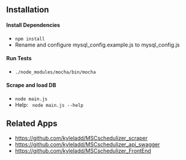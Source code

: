 ## Installation
#### Install Dependencies
- ```npm install```
- Rename and configure mysql_config.example.js to mysql_config.js

#### Run Tests
- ```./node_modules/mocha/bin/mocha```

#### Scrape and load DB
- ```node main.js```
- Help: ``` node main.js --help```

## Related Apps
- https://github.com/kyleladd/MSCschedulizer_scraper
- https://github.com/kyleladd/MSCschedulizer_api_swagger
- https://github.com/kyleladd/MSCschedulizer_FrontEnd
